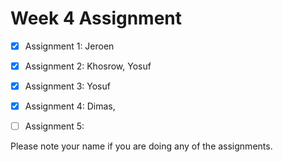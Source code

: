 Week 4 Assignment
=================


- [x] Assignment 1: Jeroen
- [x] Assignment 2: Khosrow, Yosuf
- [x] Assignment 3: Yosuf
- [x] Assignment 4: Dimas, 
- [ ] Assignment 5: 

 
Please note your name if you are doing any of the assignments.
